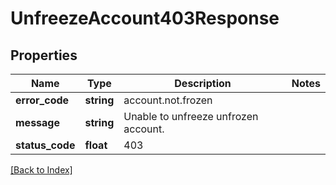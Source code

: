 # UnfreezeAccount403Response

## Properties

Name | Type | Description | Notes
------------ | ------------- | ------------- | -------------
**error_code** | **string** | account.not.frozen |
**message** | **string** | Unable to unfreeze unfrozen account. |
**status_code** | **float** | 403 |

[[Back to Index]](../index.md)
